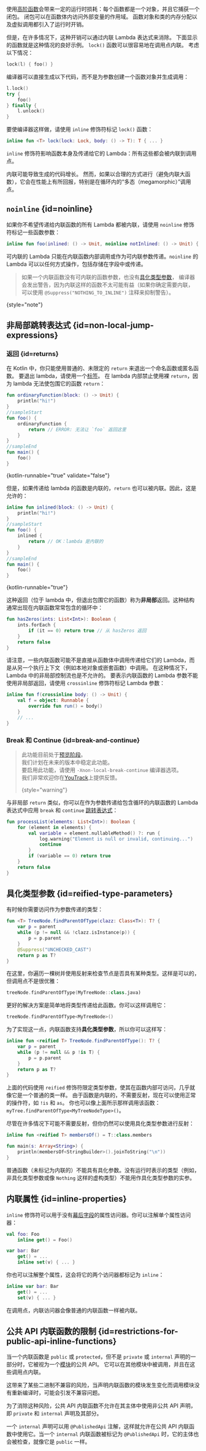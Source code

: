 [//]: # (title: 内联函数)

使用[高阶函数](lambdas.md)会带来一定的运行时损耗：每个函数都是一个对象，并且它捕获一个闭包。
闭包可以在函数体内访问外部变量的作用域。
函数对象和类的内存分配以及虚拟调用都引入了运行时开销。

但是，在许多情况下，这种开销可以通过内联 Lambda 表达式来消除。
下面显示的函数就是这种情况的良好示例。
`lock()` 函数可以很容易地在调用点内联。
考虑以下情况：

```kotlin
lock(l) { foo() }
```

编译器可以直接生成以下代码，而不是为参数创建一个函数对象并生成调用：

```kotlin
l.lock()
try {
    foo()
} finally {
    l.unlock()
}
```

要使编译器这样做，请使用 `inline` 修饰符标记 `lock()` 函数：

```kotlin
inline fun <T> lock(lock: Lock, body: () -> T): T { ... }
```

`inline` 修饰符影响函数本身及传递给它的 Lambda：所有这些都会被内联到调用点。

内联可能导致生成的代码增长。
然而，如果以合理的方式进行（避免内联大函数），它会在性能上有所回报，特别是在循环内的“多态（megamorphic）”调用点。

## `noinline` {id=noinline}

如果你不希望传递给内联函数的所有 Lambda 都被内联，请使用 `noinline` 修饰符标记一些函数参数：

```kotlin
inline fun foo(inlined: () -> Unit, noinline notInlined: () -> Unit) { ... }
```

可内联的 Lambda 只能在内联函数内部调用或作为可内联参数传递。`noinline` 的 Lambda 可以以任何方式操作，包括存储在字段中或传递。

> 如果一个内联函数没有可内联的函数参数，也没有[具化类型参数](#reified-type-parameters)，
> 编译器会发出警告，因为内联这样的函数不太可能有益（如果你确定需要内联，
> 可以使用 `@Suppress("NOTHING_TO_INLINE")` 注释来抑制警告）。
>
{style="note"}

## 非局部跳转表达式 {id=non-local-jump-expressions}

### 返回 {id=returns}

在 Kotlin 中，你只能使用普通的、未限定的 `return` 来退出一个命名函数或匿名函数。
要退出 lambda，请使用一个[标签](returns.md#return-to-labels)。
在 lambda 内部禁止使用裸 `return`，因为 lambda 无法使包围它的函数 `return`：

```kotlin
fun ordinaryFunction(block: () -> Unit) {
    println("hi!")
}
//sampleStart
fun foo() {
    ordinaryFunction {
        return // ERROR: 无法让 `foo` 返回这里
    }
}
//sampleEnd
fun main() {
    foo()
}
```
{kotlin-runnable="true" validate="false"}

但是，如果传递给 lambda 的函数是内联的，`return` 也可以被内联。因此，这是允许的：

```kotlin
inline fun inlined(block: () -> Unit) {
    println("hi!")
}
//sampleStart
fun foo() {
    inlined {
        return // OK：lambda 是内联的
    }
}
//sampleEnd
fun main() {
    foo()
}
```
{kotlin-runnable="true"}

这种返回（位于 lambda 中，但退出包围它的函数）称为**非局部**返回。这种结构通常出现在内联函数常常包含的循环中：

```kotlin
fun hasZeros(ints: List<Int>): Boolean {
    ints.forEach {
        if (it == 0) return true // 从 hasZeros 返回
    }
    return false
}
```

请注意，一些内联函数可能不是直接从函数体中调用传递给它们的 Lambda，而是从另一个执行上下文（例如本地对象或嵌套函数）中调用。
在这种情况下，Lambda 中的非局部控制流也是不允许的。
要表示内联函数的 Lambda 参数不能使用非局部返回，请使用 `crossinline` 修饰符标记 Lambda 参数：

```kotlin
inline fun f(crossinline body: () -> Unit) {
    val f = object: Runnable {
        override fun run() = body()
    }
    // ...
}
```

### Break 和 Continue {id=break-and-continue}

> 此功能目前处于[预览阶段](kotlin-evolution-principles.md#pre-stable-features)。  
> 我们计划在未来的版本中稳定此功能。  
> 要启用此功能，请使用 `-Xnon-local-break-continue` 编译器选项。  
> 我们非常欢迎你在[YouTrack](https://youtrack.jetbrains.com/issue/KT-1436)上提供反馈。
>
> {style="warning"}

与非局部 `return` 类似，你可以在作为参数传递给包含循环的内联函数的 Lambda 表达式中应用
`break` 和 `continue` [跳转表达式](returns.md)：

```kotlin
fun processList(elements: List<Int>): Boolean {
    for (element in elements) {
        val variable = element.nullableMethod() ?: run {
            log.warning("Element is null or invalid, continuing...")
            continue
        }
        if (variable == 0) return true
    }
    return false
}
```

## 具化类型参数 {id=reified-type-parameters}

有时候你需要访问作为参数传递的类型：

```kotlin
fun <T> TreeNode.findParentOfType(clazz: Class<T>): T? {
    var p = parent
    while (p != null && !clazz.isInstance(p)) {
        p = p.parent
    }
    @Suppress("UNCHECKED_CAST")
    return p as T?
}
```

在这里，你遍历一棵树并使用反射来检查节点是否具有某种类型。这样是可以的，但调用点不是很优雅：

```kotlin
treeNode.findParentOfType(MyTreeNode::class.java)
```

更好的解决方案是简单地将类型传递给此函数。你可以这样调用它：

```kotlin
treeNode.findParentOfType<MyTreeNode>()
```

为了实现这一点，内联函数支持**具化类型参数**，所以你可以这样写：

```kotlin
inline fun <reified T> TreeNode.findParentOfType(): T? {
    var p = parent
    while (p != null && p !is T) {
        p = p.parent
    }
    return p as T?
}
```

上面的代码使用 `reified` 修饰符限定类型参数，使其在函数内部可访问，几乎就像它是一个普通的类一样。
由于函数是内联的，不需要反射，现在可以使用正常的操作符，如 `!is` 和 `as`。
你也可以像上面所示那样调用该函数：`myTree.findParentOfType<MyTreeNodeType>()`。

尽管在许多情况下可能不需要反射，但你仍然可以使用具化类型参数进行反射：

```kotlin
inline fun <reified T> membersOf() = T::class.members

fun main(s: Array<String>) {
    println(membersOf<StringBuilder>().joinToString("\n"))
}
```

普通函数（未标记为内联的）不能具有具化参数。没有运行时表示的类型（例如，非具化类型参数或像 `Nothing` 这样的虚构类型）不能用作具化类型参数的实参。

## 内联属性 {id=inline-properties}

`inline` 修饰符可以用于没有[幕后字段](properties.md#幕后字段)的属性访问器。你可以注解单个属性访问器：

```kotlin
val foo: Foo
    inline get() = Foo()

var bar: Bar
    get() = ...
    inline set(v) { ... }
```

你也可以注解整个属性，这会将它的两个访问器都标记为 `inline`：

```kotlin
inline var bar: Bar
    get() = ...
    set(v) { ... }
```

在调用点，内联访问器会像普通的内联函数一样被内联。

## 公共 API 内联函数的限制 {id=restrictions-for-public-api-inline-functions}

当一个内联函数是 `public` 或 `protected`，但不是 `private` 或 `internal`
声明的一部分时，它被视为一个[模块](visibility-modifiers.md#modules)的公共 API。
它可以在其他模块中被调用，并且在这些调用点内联。

这带来了某些二进制不兼容的风险，当声明内联函数的模块发生变化而调用模块没有重新编译时，可能会引发不兼容问题。

为了消除这种风险，公共 API 内联函数不允许在其主体中使用非公共 API 声明，即 `private` 和 `internal` 声明及其部分。

一个 `internal` 声明可以用 `@PublishedApi` 注解，这样就允许在公共 API 内联函数中使用它。当一个 `internal` 
内联函数被标记为 `@PublishedApi` 时，它的主体也会被检查，就像它是 `public` 一样。